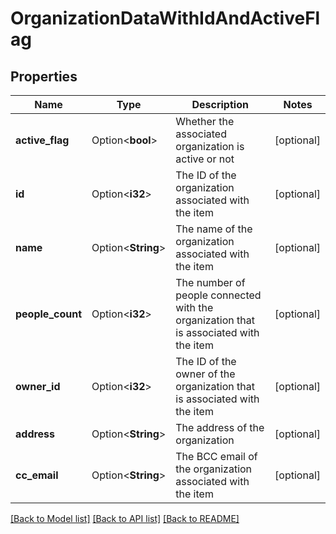 # OrganizationDataWithIdAndActiveFlag

## Properties

Name | Type | Description | Notes
------------ | ------------- | ------------- | -------------
**active_flag** | Option<**bool**> | Whether the associated organization is active or not | [optional]
**id** | Option<**i32**> | The ID of the organization associated with the item | [optional]
**name** | Option<**String**> | The name of the organization associated with the item | [optional]
**people_count** | Option<**i32**> | The number of people connected with the organization that is associated with the item | [optional]
**owner_id** | Option<**i32**> | The ID of the owner of the organization that is associated with the item | [optional]
**address** | Option<**String**> | The address of the organization | [optional]
**cc_email** | Option<**String**> | The BCC email of the organization associated with the item | [optional]

[[Back to Model list]](../README.md#documentation-for-models) [[Back to API list]](../README.md#documentation-for-api-endpoints) [[Back to README]](../README.md)


